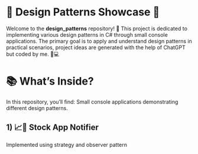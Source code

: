 # 🧩 Design Patterns Showcase 🚀

Welcome to the **design_patterns** repository! 🎨 This project is dedicated to implementing various design patterns in C# through small console applications. 
The primary goal is to apply and understand design patterns in practical scenarios, project ideas are generated with the help of ChatGPT but coded by me. 🤖💻

# 📚 What’s Inside?

In this repository, you’ll find:
Small console applications demonstrating different design patterns.

## 1) 📈🔔 Stock App Notifier
Implemented using strategy and observer pattern



